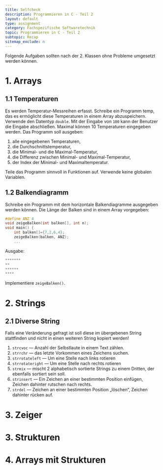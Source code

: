 ```yaml
---
title: Selfcheck
description: Programmieren in C - Teil 2
layout: default
type: assignment
category: Fachspezifische Softwaretechnik
topic: Programmieren in C - Teil 2
subtopic: Recap
sitemap_exclude: n
---
```


Folgende Aufgaben sollten nach der 2. Klassen ohne Probleme umgesetzt werden können.

# 1. Arrays

## 1.1 Temperaturen
Es werden Temperatur-Messreihen erfasst. Schreibe ein Programm temp, das es ermöglicht
diese Temperaturen in einem Array abzuspeichern. Verwende den Datentyp `double`.
Mit der Eingabe von `100` kann der Benutzer die Eingabe abschließen. Maximal können
10 Temperaturen eingegeben werden. Das Programm soll ausgeben:

1. alle eingegebenen Temperaturen,
2. die Durchschnittstemperatur,
3. die Minimal- und die Maximal-Temperatur,
4. die Differenz zwischen Minimal- und Maximal-Temperatur,
5. der Index der Minimal- und Maximaltemperatur.

Teile das Programm sinnvoll in Funktionen auf. Verwende keine globalen Variablen.


## 1.2 Balkendiagramm
Schreibe ein Programm mit dem horizontale Balkendiagramme ausgegeben werden können.
Die Länge der Balken sind in einem Array vorgegeben:

```c
#define ANZ 4
void zeigeBalken(int balken[], int n);
void main() {
    int balken[]={7,2,6,4};
    zeigeBalken(balken, ANZ);
    ...
```

Ausgabe:
```c
*******
**
******
****
```
Implementiere `zeigeBalken()`.


# 2. Strings

## 2.1 Diverse String
Falls eine Veränderung gefragt ist soll diese im übergebenen String stattfinden
und nicht in einen weiteren String kopiert werden!

1. `strcvoc` — Anzahl der Selbstlaute in einem Text zählen.
1. `strrchr` — das letzte Vorkommen eines Zeichens suchen.
1. `strrotateleft` — Um eine Stelle nach links rotieren
1. `strrotateright` — Um eine Stelle nach rechts rotieren
1. `strmix` — mischt 2 alphabetisch sortierte Strings zu einem Dritten, der ebenfalls
sortiert sein soll.
1. `strinsert` — Ein Zeichen an einer bestimmten Position einfügen, Zeichen dahinter
rutschen nach rechts.
1. `strdel` — Zeichen an einer bestimmten Position „löschen“, Zeichen dahinter rücken
auf.

# 3. Zeiger



# 3. Strukturen

# 4. Arrays mit Strukturen
